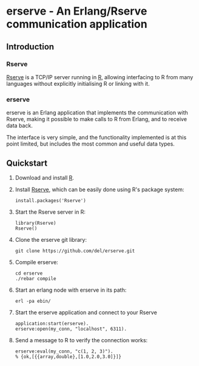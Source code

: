 # erserve - An Erlang/Rserve communication application

## Introduction

### Rserve

[Rserve](http://www.rforge.net/Rserve/) is a TCP/IP server running in
[R](http://www.r-project.org/), allowing interfacing to R from many
languages without explicitly initialising R or linking with it.

### erserve

erserve is an Erlang application that implements the communication
with Rserve, making it possible to make calls to R from Erlang, and to
receive data back.

The interface is very simple, and the functionality implemented is at
this point limited, but includes the most common and useful data
types.


## Quickstart

1. Download and install [R](http://www.r-project.org/).

2. Install [Rserve](http://www.rforge.net/Rserve/), which can be
   easily done using R's package system:
   
       install.packages('Rserve')

3. Start the Rserve server in R:

       library(Rserve)
       Rserve()

4. Clone the erserve git library:

       git clone https://github.com/del/erserve.git

5. Compile erserve:

       cd erserve
       ./rebar compile

6. Start an erlang node with erserve in its path:

       erl -pa ebin/

7. Start the erserve application and connect to your Rserve

       application:start(erserve).
       erserve:open(my_conn, "localhost", 6311).

8. Send a message to R to verify the connection works:

       erserve:eval(my_conn, "c(1, 2, 3)").
       % {ok,[{{array,double},[1.0,2.0,3.0]}]}